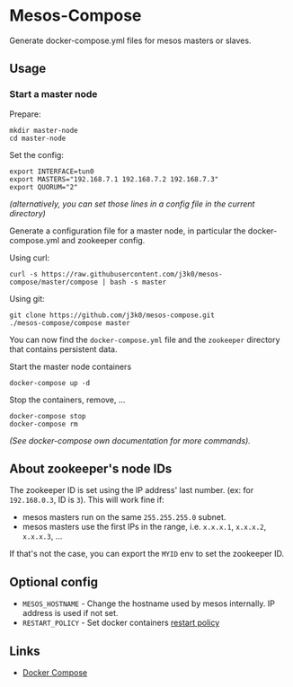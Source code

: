 # Mesos-Compose

Generate docker-compose.yml files for mesos masters or slaves.

## Usage

### Start a master node

Prepare:

	mkdir master-node
	cd master-node

Set the config:

	export INTERFACE=tun0
	export MASTERS="192.168.7.1 192.168.7.2 192.168.7.3"
	export QUORUM="2"

*(alternatively, you can set those lines in a config file in the current directory)*

Generate a configuration file for a master node, in particular the docker-compose.yml and zookeeper config.

Using curl:

	curl -s https://raw.githubusercontent.com/j3k0/mesos-compose/master/compose | bash -s master

Using git:

	git clone https://github.com/j3k0/mesos-compose.git
	./mesos-compose/compose master

You can now find the `docker-compose.yml` file and the `zookeeper` directory that contains persistent data.

Start the master node containers

	docker-compose up -d

Stop the containers, remove, ...

	docker-compose stop
	docker-compose rm

*(See docker-compose own documentation for more commands).*

## About zookeeper's node IDs

The zookeeper ID is set using the IP address' last number. (ex: for `192.168.0.3`, ID is `3`). This will work fine if:

 - mesos masters run on the same `255.255.255.0` subnet.
 - mesos masters use the first IPs in the range, i.e. `x.x.x.1`, `x.x.x.2`, `x.x.x.3`, ...

If that's not the case, you can export the `MYID` env to set the zookeeper ID.

## Optional config

 - `MESOS_HOSTNAME` - Change the hostname used by mesos internally. IP address is used if not set.
 - `RESTART_POLICY` - Set docker containers [restart policy](https://docs.docker.com/engine/reference/run/#restart-policies---restart)

## Links

 - [Docker Compose](https://docs.docker.com/compose/)

